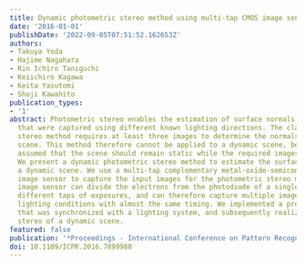 ```yaml
---
title: Dynamic photometric stereo method using multi-tap CMOS image sensor
date: '2016-01-01'
publishDate: '2022-09-05T07:51:52.162653Z'
authors:
- Takuya Yoda
- Hajime Nagahara
- Rin Ichiro Taniguchi
- Keiichiro Kagawa
- Keita Yasutomi
- Shoji Kawahito
publication_types:
- '1'
abstract: Photometric stereo enables the estimation of surface normals from images
  that were captured using different known lighting directions. The classical photometric
  stereo method requires at least three images to determine the normals of a given
  scene. This method therefore cannot be applied to a dynamic scene, because it is
  assumed that the scene should remain static while the required images are captured.
  We present a dynamic photometric stereo method to estimate the surface normals in
  a dynamic scene. We use a multi-tap complementary metal-oxide-semiconductor (CMOS)
  image sensor to capture the input images for the photometric stereo method. The
  image sensor can divide the electrons from the photodiode of a single pixel into
  different taps of exposures, and can therefore capture multiple images under different
  lighting conditions with almost the same timing. We implemented a prototype camera
  that was synchronized with a lighting system, and subsequently realized photometric
  stereo of a dynamic scene.
featured: false
publication: '*Proceedings - International Conference on Pattern Recognition*'
doi: 10.1109/ICPR.2016.7899988
---
```


